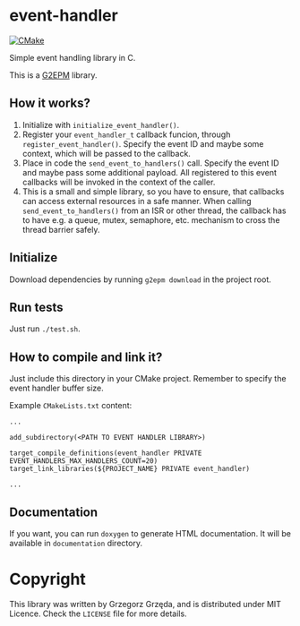 # event-handler
[![CMake](https://github.com/grzegorz-grzeda/event-handler/actions/workflows/cmake.yml/badge.svg)](https://github.com/grzegorz-grzeda/event-handler/actions/workflows/cmake.yml)

Simple event handling library in C.

This is a [G2EPM](https://github.com/grzegorz-grzeda/g2epm) library.

## How it works?
1. Initialize with `initialize_event_handler()`.
1. Register your `event_handler_t` callback funcion, through `register_event_handler()`. Specify the event ID and
maybe some context, which will be passed to the callback.
1. Place in code the `send_event_to_handlers()` call. Specify the event ID and maybe pass some additional payload.
All registered to this event callbacks will be invoked in the context of the caller.
1. This is a small and simple library, so you have to ensure, that callbacks can access external resources in a safe
manner. When calling `send_event_to_handlers()` from an ISR or other thread, the callback has to have e.g. a queue, 
mutex, semaphore, etc. mechanism to cross the thread barrier safely.

## Initialize
Download dependencies by running `g2epm download` in the project root.

## Run tests
Just run `./test.sh`.

## How to compile and link it?

Just include this directory in your CMake project. Remember to specify the event handler buffer size.

Example `CMakeLists.txt` content:
```
...

add_subdirectory(<PATH TO EVENT HANDLER LIBRARY>)

target_compile_definitions(event_handler PRIVATE EVENT_HANDLERS_MAX_HANDLERS_COUNT=20)
target_link_libraries(${PROJECT_NAME} PRIVATE event_handler)

...
```

## Documentation
If you want, you can run `doxygen` to generate HTML documentation. It will be available in `documentation` 
directory.


# Copyright
This library was written by Grzegorz Grzęda, and is distributed under MIT Licence. Check the `LICENSE` file for
more details.